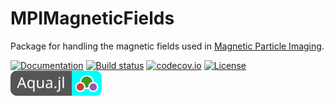 # MPIMagneticFields

Package for handling the magnetic fields used in [Magnetic Particle Imaging](https://en.wikipedia.org/wiki/Magnetic_particle_imaging).

[![Documentation](https://img.shields.io/badge/docs-latest-blue.svg)](https://magneticparticleimaging.github.io/MPIMagneticFields.jl/dev/)
[![Build status](https://github.com/MagneticParticleImaging/MPIMagneticFields.jl/workflows/CI/badge.svg)](https://github.com/MagneticParticleImaging/MPIMagneticFields.jl/actions)
[![codecov.io](http://codecov.io/github/MagneticParticleImaging/MPIMagneticFields.jl/coverage.svg?branch=main)](http://codecov.io/github/MagneticParticleImaging/MPIMagneticFields.jl?branch=main)
[![License](https://img.shields.io/github/license/MagneticParticleImaging/MPIMagneticFields.jl?color=green&style=flat)](https://github.com/MagneticParticleImaging/MPIMagneticFields.jl/blob/main/LICENSE)
[![Aqua QA](https://raw.githubusercontent.com/JuliaTesting/Aqua.jl/master/badge.svg)](https://github.com/JuliaTesting/Aqua.jl)
